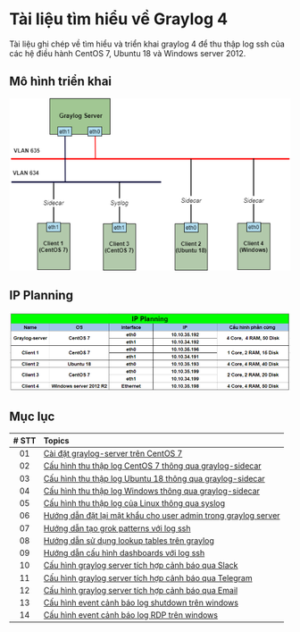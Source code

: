 # Tài liệu tìm hiểu về Graylog 4

Tài liệu ghi chép về tìm hiểu và triển khai graylog 4 để thu thập log ssh của các hệ điều hành CentOS 7, Ubuntu 18 và Windows server 2012. 

## Mô hình triển khai 

![mohinhlab](./images/mohinhlab.png)

## IP Planning

![ipplanning](./images/ip_planning.png)

## Mục lục

|   # STT   | Topics     |
|:-----------:|:-------------------------------------------------------------------------------------------------------------|
|  01   |  [Cài đặt graylog-server trên CentOS 7](./docs/1.Install_graylog_server.md) |
|  02   |  [Cấu hình thu thập log CentOS 7 thông qua graylog-sidecar](./docs/2.Config_graylog_sidecar_in_CentOS7.md) |
|  03   |  [Cấu hình thu thập log Ubuntu 18 thông qua graylog-sidecar](./docs/3.Config_graylog_sidecar_in_ubuntu18.md) |
|  04   |  [Cấu hình thu thập log Windows thông qua graylog-sidecar](./docs/4.Congfig_graylog_sidecar_in_windows.md) |
|  05   |  [Cấu hình thu thập log của Linux thông qua syslog](./docs/5.Config_collect_log_linux_use_syslog.md) |
|  06   |  [Hướng dẫn đặt lại mật khẩu cho user admin trong graylog server](./docs/6.Reset_password_admin_in_graylog_server.md) |
|  07   |  [Hướng dẫn tạo grok patterns với log ssh](./docs/7.Config_grok_pattern_in_graylog.md) |
|  08   |  [Hướng dẫn sử dụng lookup tables trên graylog](./docs/8.Config_lookup_tables_in_graylog.md) |
|  09   |  [Hướng dẫn cấu hình dashboards với log ssh](./docs/9.Config_dashboards_with_log_ssh.md) |  
|  10   |  [Cấu hình graylog server tích hợp cảnh báo qua Slack](./docs/10.Config_graylog_server_sending_alert_to_slack.md) |
|  11   |  [Cấu hình graylog server tích hợp cảnh báo qua Telegram](./docs/11.Config_graylog_server_sending_alert_to_telegram.md) |
|  12   |  [Cấu hình graylog server tích hợp cảnh báo qua Email](./docs/12.Config_graylog_server_sending_alert_to_email.md) |
|  13   |  [Cấu hình event cảnh báo log shutdown trên windows](./docs/13.Config_event_alert_log_shutdown_windows.md) |
|  14   |  [Cấu hình event cảnh báo log RDP trên windows](./docs/14.Config_event_alert_log_RDP_windows.md) |S